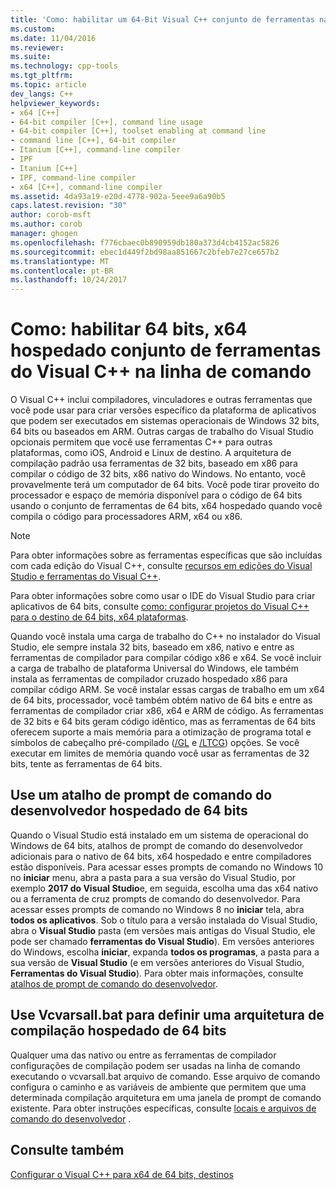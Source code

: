 ```yaml
---
title: 'Como: habilitar um 64-Bit Visual C++ conjunto de ferramentas na linha de comando | Microsoft Docs'
ms.custom: 
ms.date: 11/04/2016
ms.reviewer: 
ms.suite: 
ms.technology: cpp-tools
ms.tgt_pltfrm: 
ms.topic: article
dev_langs: C++
helpviewer_keywords:
- x64 [C++]
- 64-bit compiler [C++], command line usage
- 64-bit compiler [C++], toolset enabling at command line
- command line [C++], 64-bit compiler
- Itanium [C++], command-line compiler
- IPF
- Itanium [C++]
- IPF, command-line compiler
- x64 [C++], command-line compiler
ms.assetid: 4da93a19-e20d-4778-902a-5eee9a6a90b5
caps.latest.revision: "30"
author: corob-msft
ms.author: corob
manager: ghogen
ms.openlocfilehash: f776cbaec0b890959db180a373d4cb4152ac5826
ms.sourcegitcommit: ebec1d449f2bd98aa851667c2bfeb7e27ce657b2
ms.translationtype: MT
ms.contentlocale: pt-BR
ms.lasthandoff: 10/24/2017
---
```

# <a name="how-to-enable-a-64-bit-x64-hosted-visual-c-toolset-on-the-command-line"></a>Como: habilitar 64 bits, x64 hospedado conjunto de ferramentas do Visual C++ na linha de comando

O Visual C++ inclui compiladores, vinculadores e outras ferramentas que você pode usar para criar versões específico da plataforma de aplicativos que podem ser executados em sistemas operacionais de Windows 32 bits, 64 bits ou baseados em ARM. Outras cargas de trabalho do Visual Studio opcionais permitem que você use ferramentas C++ para outras plataformas, como iOS, Android e Linux de destino. A arquitetura de compilação padrão usa ferramentas de 32 bits, baseado em x86 para compilar o código de 32 bits, x86 nativo do Windows. No entanto, você provavelmente terá um computador de 64 bits. Você pode tirar proveito do processador e espaço de memória disponível para o código de 64 bits usando o conjunto de ferramentas de 64 bits, x64 hospedado quando você compila o código para processadores ARM, x64 ou x86.
  
> [!NOTE]
>  Para obter informações sobre as ferramentas específicas que são incluídas com cada edição do Visual C++, consulte [recursos em edições do Visual Studio e ferramentas do Visual C++](../ide/visual-cpp-tools-and-features-in-visual-studio-editions.md).  
>   
>  Para obter informações sobre como usar o IDE do Visual Studio para criar aplicativos de 64 bits, consulte [como: configurar projetos do Visual C++ para o destino de 64 bits, x64 plataformas](../build/how-to-configure-visual-cpp-projects-to-target-64-bit-platforms.md).  
  
Quando você instala uma carga de trabalho do C++ no instalador do Visual Studio, ele sempre instala 32 bits, baseado em x86, nativo e entre as ferramentas de compilador para compilar código x86 e x64. Se você incluir a carga de trabalho de plataforma Universal do Windows, ele também instala as ferramentas de compilador cruzado hospedado x86 para compilar código ARM. Se você instalar essas cargas de trabalho em um x64 de 64 bits, processador, você também obtém nativo de 64 bits e entre as ferramentas de compilador criar x86, x64 e ARM de código. As ferramentas de 32 bits e 64 bits geram código idêntico, mas as ferramentas de 64 bits oferecem suporte a mais memória para a otimização de programa total e símbolos de cabeçalho pré-compilado ([/GL](../build/reference/gl-whole-program-optimization.md) e [/LTCG](../build/reference/ltcg-link-time-code-generation.md)) opções. Se você executar em limites de memória quando você usar as ferramentas de 32 bits, tente as ferramentas de 64 bits.  

## <a name="use-a-64-bit-hosted-developer-command-prompt-shortcut"></a>Use um atalho de prompt de comando do desenvolvedor hospedado de 64 bits
  
Quando o Visual Studio está instalado em um sistema de operacional do Windows de 64 bits, atalhos de prompt de comando do desenvolvedor adicionais para o nativo de 64 bits, x64 hospedado e entre compiladores estão disponíveis. Para acessar esses prompts de comando no Windows 10 no **iniciar** menu, abra a pasta para a sua versão do Visual Studio, por exemplo **2017 do Visual Studio**e, em seguida, escolha uma das x64 nativo ou a ferramenta de cruz prompts de comando do desenvolvedor. Para acessar esses prompts de comando no Windows 8 no **iniciar** tela, abra **todos os aplicativos**. Sob o título para a versão instalada do Visual Studio, abra o **Visual Studio** pasta (em versões mais antigas do Visual Studio, ele pode ser chamado **ferramentas do Visual Studio**). Em versões anteriores do Windows, escolha **iniciar**, expanda **todos os programas**, a pasta para a sua versão de **Visual Studio** (e em versões anteriores do Visual Studio,  **Ferramentas do Visual Studio**). Para obter mais informações, consulte [atalhos de prompt de comando do desenvolvedor](../build/building-on-the-command-line.md#developer_command_prompt_shortcuts).  
  
## <a name="use-vcvarsallbat-to-set-a-64-bit-hosted-build-architecture"></a>Use Vcvarsall.bat para definir uma arquitetura de compilação hospedado de 64 bits
  
Qualquer uma das nativo ou entre as ferramentas de compilador configurações de compilação podem ser usadas na linha de comando executando o vcvarsall.bat arquivo de comando. Esse arquivo de comando configura o caminho e as variáveis de ambiente que permitem que uma determinada compilação arquitetura em uma janela de prompt de comando existente. Para obter instruções específicas, consulte [locais e arquivos de comando do desenvolvedor](../build/building-on-the-command-line.md#developer_command_files) .  
  
## <a name="see-also"></a>Consulte também  

[Configurar o Visual C++ para x64 de 64 bits, destinos](../build/configuring-programs-for-64-bit-visual-cpp.md)